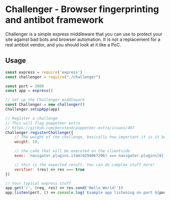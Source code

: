 # Challenger - Browser fingerprinting and antibot framework

Challenger is a simple express middleware that you can use to protect your site against bad bots and browser automation.
It is not a replacement for a real antibot vendor, and you should look at it like a PoC.

## Usage

```js
const express = require('express')
const challenger = require("./challenger")

const port = 3000
const app = express()

// Set up the Challenger middleware
const Challenger = new challenger()
Challenger.setupApp(app)

// Register a challenge
// This will flag puppeteer extra
// https://github.com/berstend/puppeteer-extra/issues/407
Challenger.registerChallenge({
    // The weight of the challenge, basically how important it is it be correct
    weight: 10,

    // the code that will be executed on the clientside
    exec: `navigator.plugins.item(4294967296) === navigator.plugins[0]`, 

    // this is the expected result. You can do complex stuff here!
    verifier: (res) => res === true 
})

// Your typical express stuff 
app.get('/', (req, res) => res.send('Hello World!'))
app.listen(port, () => console.log(`Example app listening on port ${port}`))